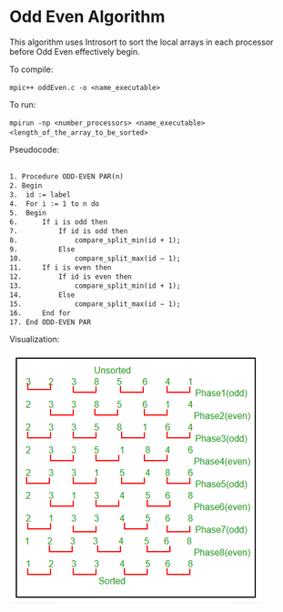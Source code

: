 # Odd Even Algorithm

This algorithm uses Introsort to sort the local arrays in each processor before Odd Even effectively begin.

To compile:

`mpic++ oddEven.c -o <name_executable>`

To run:

`mpirun -np <number_processors> <name_executable> <length_of_the_array_to_be_sorted>`

Pseudocode:

```

1. Procedure ODD-EVEN PAR(n)
2. Begin
3.  id := label
4.  For i := 1 to n do
5.  Begin
6.      If i is odd then
7.          If id is odd then
8.              compare_split_min(id + 1);
9.          Else
10.             compare_split_max(id − 1);
11.     If i is even then
12.         If id is even then
13.             compare_split_min(id + 1);
14.         Else
15.             compare_split_max(id − 1);
16.     End for
17. End ODD-EVEN PAR

```

Visualization:

![Alt text](../Images/OddEven.png)
